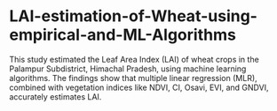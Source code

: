 # LAI-estimation-of-Wheat-using-empirical-and-ML-Algorithms
This study estimated the Leaf Area Index (LAI) of wheat crops in the Palampur Subdistrict, Himachal Pradesh, using machine learning algorithms. The findings show that multiple linear regression (MLR), combined with vegetation indices like NDVI, CI, Osavi, EVI, and GNDVI, accurately estimates LAI. 
